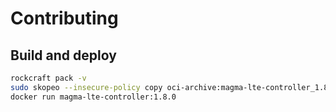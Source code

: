 # Contributing

## Build and deploy

```bash
rockcraft pack -v
sudo skopeo --insecure-policy copy oci-archive:magma-lte-controller_1.8.0_amd64.rock docker-daemon:magma-lte-controller:1.8.0
docker run magma-lte-controller:1.8.0
```
